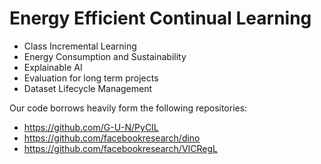 # Energy Efficient Continual Learning





- Class Incremental Learning
- Energy Consumption and Sustainability
- Explainable AI
- Evaluation for long term projects
- Dataset Lifecycle Management


Our code borrows heavily form the following repositories:
- https://github.com/G-U-N/PyCIL
- https://github.com/facebookresearch/dino
- https://github.com/facebookresearch/VICRegL



